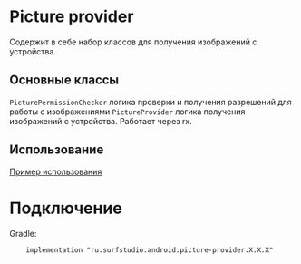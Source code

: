# Picture provider
Содержит в себе набор классов для получения изображений с устройства.

## Основные классы
`PicturePermissionChecker` логика проверки и получения разрешений для работы с изображениями
`PictureProvider` логика получения изображений с устройства. Работает через rx.

## Использование
[Пример использования](../sample)

# Подключение
Gradle:
```
    implementation "ru.surfstudio.android:picture-provider:X.X.X"
```